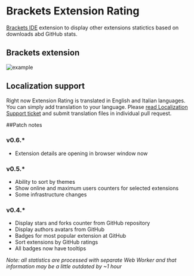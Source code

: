 # Brackets Extension Rating

[Brackets IDE](http://brackets.io) extension to display other extensions statictics based on downloads abd GitHub stats.

## Brackets extension

![example](http://content.screencast.com/users/dnbard/folders/Jing/media/1af2c4aa-e0fe-4974-bee8-66c1cc8788a1/2014-07-23_1039.png)

## Localization support

Right now Extension Rating is translated in English and Italian languages. You can simply add translation to your language. Please [read Localization Support ticket](https://github.com/dnbard/brackets-extension-rating/issues/3) and submit translation files in individual pull request.

##Patch notes
### v0.6.*
* Extension details are opening in browser window now

### v0.5.*
* Ability to sort by themes
* Show online and maximum users counters for selected extensions
* Some infrastructure changes

### v0.4.*
* Display stars and forks counter from GitHub repository
* Display authors avatars from GitHub
* Badges for most popular extension at GitHub
* Sort extensions by GitHub ratings
* All badges now have tooltips

*Note: all statistics are processed with separate Web Worker and that information may be a little outdated by ~1 hour*